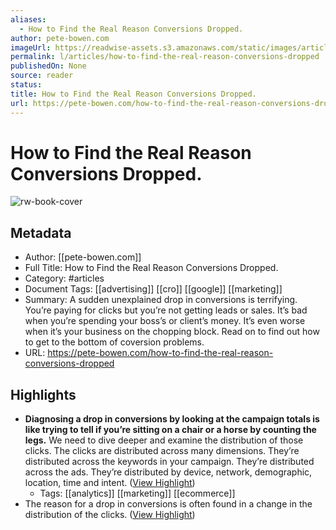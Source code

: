 ```yaml
---
aliases:
  - How to Find the Real Reason Conversions Dropped.
author: pete-bowen.com
imageUrl: https://readwise-assets.s3.amazonaws.com/static/images/article2.74d541386bbf.png
permalink: l/articles/how-to-find-the-real-reason-conversions-dropped
publishedOn: None
source: reader
status: 
title: How to Find the Real Reason Conversions Dropped.
url: https://pete-bowen.com/how-to-find-the-real-reason-conversions-dropped
---
```

# How to Find the Real Reason Conversions Dropped.

![rw-book-cover](https://readwise-assets.s3.amazonaws.com/static/images/article2.74d541386bbf.png)

## Metadata

- Author: [[pete-bowen.com]]
- Full Title: How to Find the Real Reason Conversions Dropped.
- Category: #articles
- Document Tags: [[advertising]] [[cro]] [[google]] [[marketing]]
- Summary: A sudden unexplained drop in conversions is terrifying. You’re paying for clicks but you’re not getting leads or sales. It’s bad when you’re spending your boss’s or client’s money. It’s even worse when it’s your business on the chopping block. Read on to find out how to get to the bottom of coversion problems.
- URL: https://pete-bowen.com/how-to-find-the-real-reason-conversions-dropped

## Highlights

- **Diagnosing a drop in conversions by looking at the campaign totals is like trying to tell if you’re sitting on a chair or a horse by counting the legs.**
  We need to dive deeper and examine the distribution of those clicks.
  The clicks are distributed across many dimensions. They’re distributed across the keywords in your campaign. They’re distributed across the ads. They’re distributed by device, network, demographic, location, time and intent. ([View Highlight](https://read.readwise.io/read/01hq5maajtxqeqc29ew4bamz0d))
    - Tags: [[analytics]] [[marketing]] [[ecommerce]]
- The reason for a drop in conversions is often found in a change in the distribution of the clicks. ([View Highlight](https://read.readwise.io/read/01hq5masjzph2gyfanc075sky0))
